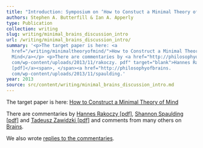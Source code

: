 ```yaml
---
title: "Introduction: Symposium on ‘How to Constuct a Minimal Theory of Mind’"
authors: Stephen A. Butterfill & Ian A. Apperly
type: Publication
collection: writing
slug: writing/minimal_brains_discussion_intro
url: /writing/minimal_brains_discussion_intro/
summary: '<p>The target paper is here: <a
  href="/writing/minimaltheoryofmind/">How to Construct a Minimal Theory of
  Mind</a></p> <p>There are commentaries by <a href="http://philosophyofbrains.
  com/wp-content/uploads/2013/11/rakoczy. pdf" target="blank">Hannes Rakoczy
  [pdf]</a><span>, </span><a href="http://philosophyofbrains.
  com/wp-content/uploads/2013/11/spaulding.'
year: 2013
source: src/content/writing/minimal_brains_discussion_intro.md
---
```


<p>The target paper is here: <a href="/writing/minimal_theory_of_mind/">How to Construct a Minimal Theory of Mind</a></p>
<p>There are commentaries by <a href="http://philosophyofbrains.com/wp-content/uploads/2013/11/rakoczy.pdf" target="_blank">Hannes Rakoczy [pdf]</a><span>, </span><a href="http://philosophyofbrains.com/wp-content/uploads/2013/11/spaulding.pdf" target="_blank">Shannon Spaulding [pdf]</a><span> and </span><a href="http://philosophyofbrains.com/wp-content/uploads/2013/11/zawidzki.pdf" target="_blank">Tadeusz Zawidzki [pdf]</a><span> and comments from many others on  </span><a href="http://philosophyofbrains.com/2013/11/11/symposium-on-butterfill-and-apperlys-how-to-construct-a-minimal-theory-of-mind-mind-language-28-5-606-63.aspx">Brains</a><span>.</span></p>
<p>We also wrote  <a href="/writing/minimal_brains_discussion_replies/">replies to the commentaries</a><span>.</span></p>
